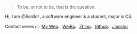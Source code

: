 ﻿

> To be, or not to be, that is the question.


Hi, I am *@BerBai* , a software engineer & a student, major is CS.

Contact series 👉 [My Web](https://baizihan.top)、[WeiBo](weibo.com/smartBBer)、[Zhihu](https://www.zhihu.com/people/da-lang-bei/pins/posts)、[Github](http://github.com/smartBBer)、[Jianshu](https://jianshu.com/u/a20ad796d7a3)

 